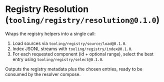 # Registry Resolution (`tooling/registry/resolution@0.1.0`)

Wraps the registry helpers into a single call:

1. Load sources via `tooling/registry/source/load@0.1.0`.
2. Index JSONL streams with `tooling/registry/index@0.1.0`.
3. For each requested component (id + optional range), select the best entry using
   `tooling/registry/select@0.1.0`.

Outputs the registry metadata plus the chosen entries, ready to be consumed by the
resolver compose.
